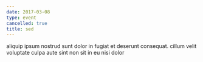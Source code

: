 ```yaml
---
date: 2017-03-08
type: event
cancelled: true
title: sed
---
```

aliquip ipsum nostrud sunt dolor in fugiat et deserunt consequat. cillum velit voluptate culpa aute sint non sit in eu nisi dolor